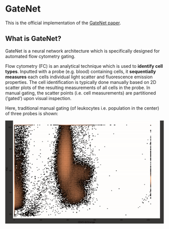 # GateNet
This is the official implementation of the [GateNet paper](https://www.nature.com/ncomms/). 
## What is GateNet?
GateNet is a neural network architecture which is specifically designed for automated flow cytometry gating.

Flow cytometry (FC) is an analytical technique which is used to **identify cell types**. 
Inputted with a probe (e.g. blood) containing cells, it **sequentially measures** each cells individual light scatter and fluorescence emission properties.
The cell identification is typically done manually based on 2D scatter plots of the resulting measurements of all cells in the probe.
In manual gating, the scatter points (i.e. cell measurements) are partitioned (’gated’) upon visual inspection.

Here, traditional manual gating (of leukocytes i.e. population in the center) of three probes is shown:

![manual gating](data/manual_gating.gif)
